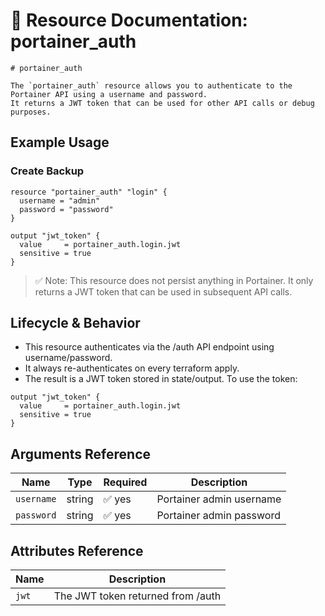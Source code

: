 # 🔐 **Resource Documentation: portainer_auth**

```hcl
# portainer_auth

The `portainer_auth` resource allows you to authenticate to the Portainer API using a username and password.
It returns a JWT token that can be used for other API calls or debug purposes.
```

## Example Usage
### Create Backup
```hcl
resource "portainer_auth" "login" {
  username = "admin"
  password = "password"
}

output "jwt_token" {
  value     = portainer_auth.login.jwt
  sensitive = true
}
```
> ✅ Note: This resource does not persist anything in Portainer. It only returns a JWT token that can be used in subsequent API calls.

## Lifecycle & Behavior
- This resource authenticates via the /auth API endpoint using username/password.
- It always re-authenticates on every terraform apply.
- The result is a JWT token stored in state/output.
To use the token:
```hcl
output "jwt_token" {
  value     = portainer_auth.login.jwt
  sensitive = true
}
```

## Arguments Reference

| Name      | Type   | Required | Description                |
|-----------|--------|----------|----------------------------|
| `username`| string | ✅ yes   | Portainer admin username   |
| `password`| string | ✅ yes   | Portainer admin password   |

## Attributes Reference

| Name | Description              |
|------|--------------------------|
| `jwt` | The JWT token returned from /auth |
